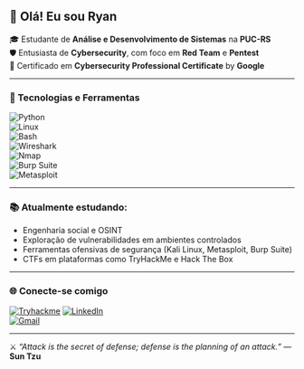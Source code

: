 ## 👋 Olá! Eu sou Ryan

🎓 Estudante de **Análise e Desenvolvimento de Sistemas** na **PUC-RS**  
🛡️ Entusiasta de **Cybersecurity**, com foco em **Red Team** e **Pentest**  
📜 Certificado em **Cybersecurity Professional Certificate** by **Google**

---

### 🧰 Tecnologias e Ferramentas

![Python](https://img.shields.io/badge/-Python-05122A?style=flat&logo=python)  
![Linux](https://img.shields.io/badge/-Linux-05122A?style=flat&logo=linux)  
![Bash](https://img.shields.io/badge/-Bash-05122A?style=flat&logo=gnubash)  
![Wireshark](https://img.shields.io/badge/-Wireshark-05122A?style=flat&logo=wireshark)  
![Nmap](https://img.shields.io/badge/-Nmap-05122A?style=flat&logo=data:image/svg+xml;base64,...)  
![Burp Suite](https://img.shields.io/badge/-Burp%20Suite-05122A?style=flat&logo=burpsuite)  
![Metasploit](https://img.shields.io/badge/-Metasploit-05122A?style=flat)

---

### 📚 Atualmente estudando:

- Engenharia social e OSINT  
- Exploração de vulnerabilidades em ambientes controlados  
- Ferramentas ofensivas de segurança (Kali Linux, Metasploit, Burp Suite)  
- CTFs em plataformas como TryHackMe e Hack The Box

---

### 🌐 Conecte-se comigo

[![Tryhackme](https://img.shields.io/badge/TryHackMe-212C42?style=for-the-badge&logo=TryHackMe&logoColor=white)](https://tryhackme.com/p/Rylib)
[![LinkedIn](https://img.shields.io/badge/-LinkedIn-0077B5?style=flat&logo=linkedin&logoColor=white)](https://linkedin.com/in/ryan-lizze-broilo-737102209)  
[![Gmail](https://img.shields.io/badge/-Gmail-D14836?style=flat&logo=gmail&logoColor=white)](mailto:ryanlizzebroilo@gmail.com)

---

⚔️ *“Attack is the secret of defense; defense is the planning of an attack.”* — **Sun Tzu**


<!--
**ryanlbroilo/ryanlbroilo** is a ✨ _special_ ✨ repository because its `README.md` (this file) appears on your GitHub profile.

Here are some ideas to get you started:

- 🔭 I’m currently working on ...
- 🌱 I’m currently learning ...
- 👯 I’m looking to collaborate on ...
- 🤔 I’m looking for help with ...
- 💬 Ask me about ...
- 📫 How to reach me: ...
- 😄 Pronouns: ...
- ⚡ Fun fact: ...
-->
